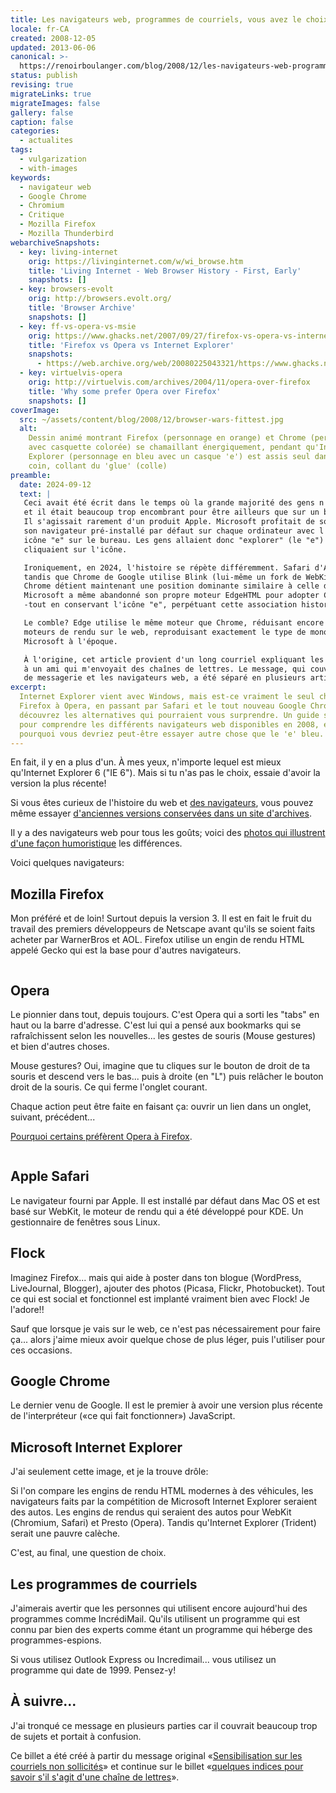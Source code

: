```yaml
---
title: Les navigateurs web, programmes de courriels, vous avez le choix!
locale: fr-CA
created: 2008-12-05
updated: 2013-06-06
canonical: >-
  https://renoirboulanger.com/blog/2008/12/les-navigateurs-web-programmes-de-courriels-vous-avez-le-choix/
status: publish
revising: true
migrateLinks: true
migrateImages: false
gallery: false
caption: false
categories:
  - actualites
tags:
  - vulgarization
  - with-images
keywords:
  - navigateur web
  - Google Chrome
  - Chromium
  - Critique
  - Mozilla Firefox
  - Mozilla Thunderbird
webarchiveSnapshots:
  - key: living-internet
    orig: https://livinginternet.com/w/wi_browse.htm
    title: 'Living Internet - Web Browser History - First, Early'
    snapshots: []
  - key: browsers-evolt
    orig: http://browsers.evolt.org/
    title: 'Browser Archive'
    snapshots: []
  - key: ff-vs-opera-vs-msie
    orig: https://www.ghacks.net/2007/09/27/firefox-vs-opera-vs-internet-explorer/
    title: 'Firefox vs Opera vs Internet Explorer'
    snapshots:
      - https://web.archive.org/web/20080225043321/https://www.ghacks.net/2007/09/27/firefox-vs-opera-vs-internet-explorer/
  - key: virtuelvis-opera
    orig: http://virtuelvis.com/archives/2004/11/opera-over-firefox
    title: 'Why some prefer Opera over Firefox'
    snapshots: []
coverImage:
  src: ~/assets/content/blog/2008/12/browser-wars-fittest.jpg
  alt:
    Dessin animé montrant Firefox (personnage en orange) et Chrome (personnage
    avec casquette colorée) se chamaillant énergiquement, pendant qu'Internet
    Explorer (personnage en bleu avec un casque 'e') est assis seul dans un
    coin, collant du 'glue' (colle)
preamble:
  date: 2024-09-12
  text: |
   Ceci avait été écrit dans le temps où la grande majorité des gens n'avaient qu'un ordinateur personnel,
   et il était beaucoup trop encombrant pour être ailleurs que sur un bureau, dans la maison.
   Il s'agissait rarement d'un produit Apple. Microsoft profitait de son monopole en fournissant
   son navigateur pré-installé par défaut sur chaque ordinateur avec l'étiquette "Internet" et un
   icône "e" sur le bureau. Les gens allaient donc "explorer" (le "e") *sur l'Internet* lorsqu'ils
   cliquaient sur l'icône.

   Ironiquement, en 2024, l'histoire se répète différemment. Safari d'Apple utilise WebKit (un fork de KHTML),
   tandis que Chrome de Google utilise Blink (lui-même un fork de WebKit).
   Chrome détient maintenant une position dominante similaire à celle d'Internet Explorer en 2008.
   Microsoft a même abandonné son propre moteur EdgeHTML pour adopter Chromium avec Edge
   -tout en conservant l'icône "e", perpétuant cette association historique avec "l'Internet".

   Le comble? Edge utilise le même moteur que Chrome, réduisant encore davantage la diversité des
   moteurs de rendu sur le web, reproduisant exactement le type de monopole qu'on reprochait à
   Microsoft à l'époque.

   À l'origine, cet article provient d'un long courriel expliquant les alternatives disponibles
   à un ami qui m'envoyait des chaînes de lettres. Le message, qui couvrait à la fois les clients
   de messagerie et les navigateurs web, a été séparé en plusieurs articles pour plus de clarté.
excerpt:
  Internet Explorer vient avec Windows, mais est-ce vraiment le seul choix? De
  Firefox à Opera, en passant par Safari et le tout nouveau Google Chrome,
  découvrez les alternatives qui pourraient vous surprendre. Un guide simple
  pour comprendre les différents navigateurs web disponibles en 2008, et
  pourquoi vous devriez peut-être essayer autre chose que le 'e' bleu.
---
```


<!--
migrateLinks:
  external: 4
  waybackMachine:
  - virtuelvis.com
  - www.livinginternet.com
  - browsers.evolt.org
  - www.ghacks.net
-->

En fait, il y en a plus d'un. À mes yeux, n'importe lequel est mieux
qu'<span lang="en">Internet Explorer 6</span> ("<span lang="en">IE 6</span>").
Mais si tu n'as pas le choix, essaie d'avoir la version la plus récente!

Si vous êtes curieux de l'histoire du web et [des navigateurs][living-internet],
vous pouvez même essayer [d'anciennes versions conservées dans un site
d'archives][browsers-evolt].

Il y a des navigateurs web pour tous les goûts; voici des [photos qui illustrent
d'une façon humoristique][ff-vs-opera-vs-msie] les différences.

Voici quelques navigateurs:

## Mozilla Firefox

Mon préféré et de loin! Surtout depuis la version 3. Il est en fait le fruit du
travail des premiers développeurs de <span lang="en">Netscape</span> avant
qu'ils se soient faits acheter par <span lang="en">WarnerBros</span> et
<span lang="en">AOL</span>. <span lang="en">Firefox</span> utilise un engin de
rendu <span lang="en">HTML</span> appelé <span lang="en">Gecko</span> qui est la
base pour d'autres navigateurs.

<div style="overflow:hidden;clear:both;" class="thumbnails gallery flex flex-row flex-wrap">

<app-image src="~/assets/content/blog/2008/12/firefox-no-extensions-286x300.jpg" alt="Image intitulée 'Firefox (no extensions)' montrant une Hummer rose surdimensionnée avec l'inscription 'style' et des gens posant devant. En dessous le texte dit 'I don't need something this big, but it makes me look cool, right? Look how pretty I can make it!'" figcaption=" ">
</app-image>

<app-image src="~/assets/content/blog/2008/12/firefox-with-extensions-266x300.jpg" alt="Image intitulée 'Firefox (with extensions)' montrant un Hummer militaire avec des soldats armés dessus. En dessous le texte dit 'Yes, I need something this big, as you can see, I use the extensions.'" figcaption=" ">
</app-image>

</div>

## Opera

Le pionnier dans tout, depuis toujours. C'est <span lang="en">Opera</span> qui a
sorti les "<span lang="en">tabs</span>" en haut ou la barre d'adresse. C'est lui
qui a pensé aux <span lang="en">bookmarks</span> qui se rafraîchissent selon les
nouvelles... les gestes de souris (<span lang="en">Mouse gestures</span>) et
bien d'autres choses.

<span lang="en">Mouse gestures</span>? Oui, imagine que tu cliques sur le bouton
de droit de ta souris et descend vers le bas... puis à droite (en "L") puis
relâcher le bouton droit de la souris. Ce qui ferme l'onglet courant.

Chaque action peut être faite en faisant ça: ouvrir un lien dans un onglet,
suivant, précédent...

[Pourquoi certains préfèrent Opera à Firefox][virtuelvis-opera].

<div style="overflow:hidden;clear:both;" class="thumbnails gallery flex flex-row flex-wrap">

<app-image src="~/assets/content/blog/2008/12/opera.jpg" alt="Image intitulée 'Opera' montrant une Aston Martin luxueuse avec un homme en costume à côté. Le texte en dessous dit 'I'm fine with something smaller and faster. It has plenty of features, but I probably won't use all of them.'" figcaption=" ">
</app-image>

</div>

## Apple Safari

Le navigateur fourni par <span lang="en">Apple</span>. Il est installé par
défaut dans <span lang="en">Mac OS</span> et est basé sur
<span lang="en">WebKit</span>, le moteur de rendu qui a été développé pour
<span lang="en"><abbr>KDE</abbr></span>. Un gestionnaire de fenêtres sous
<span lang="en">Linux</span>.

## Flock

Imaginez <span lang="en">Firefox</span>... mais qui aide à poster dans ton
blogue (<span lang="en">WordPress</span>, <span lang="en">LiveJournal</span>,
<span lang="en">Blogger</span>), ajouter des photos
(<span lang="en">Picasa</span>, <span lang="en">Flickr</span>,
<span lang="en">Photobucket</span>). Tout ce qui est social et fonctionnel est
implanté vraiment bien avec <span lang="en">Flock</span>! Je l'adore!!

Sauf que lorsque je vais sur le web, ce n'est pas nécessairement pour faire
ça... alors j'aime mieux avoir quelque chose de plus léger, puis l'utiliser pour
ces occasions.

## Google Chrome

Le dernier venu de <span lang="en">Google</span>. Il est le premier à avoir une
version plus récente de l'interpréteur («ce qui fait fonctionner»)
<span lang="en">JavaScript</span>.

## Microsoft Internet Explorer

J'ai seulement cette image, et je la trouve drôle:

<app-image src="~/assets/content/blog/2008/12/fccc309ec7c1e08ed41d710bf5c9d2fa804934ed.jpg" alt="Image intitulée 'Internet Explorer' montrant deux hommes victoriens en haut-de-forme conduisant une calèche, avec le texte 'HA! HA! I'm using the Internet!' en dessous." figcaption=" ">

Si l'on compare les engins de rendu HTML modernes à des véhicules, les
navigateurs faits par la compétition de <span lang="en">Microsoft Internet
Explorer</span> seraient des autos. Les engins de rendus qui seraient des autos
pour <span lang="en">WebKit</span> (<span lang="en">Chromium</span>,
<span lang="en">Safari</span>) et <span lang="en">Presto</span>
(<span lang="en">Opera</span>). Tandis qu'<span lang="en">Internet
Explorer</span> (<span lang="en">Trident</span>) serait une pauvre calèche.

</app-image>

C'est, au final, une question de choix.

## Les programmes de courriels

J'aimerais avertir que les personnes qui utilisent encore aujourd'hui des
programmes comme <span lang="en">IncrédiMail</span>. Qu'ils utilisent un
programme qui est connu par bien des experts comme étant un programme qui
héberge des programmes-espions.

Si vous utilisez <span lang="en">Outlook Express</span> ou
<span lang="en">Incredimail</span>... vous utilisez un programme qui date
de 1999. Pensez-y!

## À suivre...

J'ai tronqué ce message en plusieurs parties car il couvrait beaucoup trop de
sujets et portait à confusion.

Ce billet a été créé à partir du message original «[Sensibilisation sur les
courriels non sollicités][4]» et continue sur le billet «[quelques indices pour
savoir s'il s'agit d'une chaîne de lettres][5]».

[living-internet]:
  https://livinginternet.com/w/wi_browse.htm
  'Living Internet - Web Browser History - First, Early'
[browsers-evolt]: http://browsers.evolt.org/
[ff-vs-opera-vs-msie]:
  https://web.archive.org/web/20080225043321/https://www.ghacks.net/2007/09/27/firefox-vs-opera-vs-internet-explorer/
  'Firefox vs Opera vs Internet Explorer'
[virtuelvis-opera]: http://virtuelvis.com/archives/2004/11/opera-over-firefox
[4]: /blog/2008/12/sensibilisation-sur-les-courriels-non-sollicites/
[5]:
  /blog/2008/12/quelques-indices-pour-savoir-si-un-message-courriel-est-une-chaine-de-lettre/
